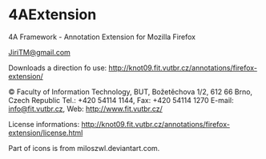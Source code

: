 ﻿4AExtension
====================

4A Framework - Annotation Extension for Mozilla Firefox

JiriTM@gmail.com

Downloads a direction fo use: 
http://knot09.fit.vutbr.cz/annotations/firefox-extension/

© Faculty of Information Technology, BUT, Božetěchova 1/2, 
612 66 Brno, Czech Republic 
Tel.: +420 54114 1144, Fax: +420 54114 1270 
E-mail: info@fit.vutbr.cz, Web: http://www.fit.vutbr.cz/

License informations: 
http://knot09.fit.vutbr.cz/annotations/firefox-extension/license.html

Part of icons is from miloszwl.deviantart.com. 

